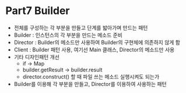 # Part7 Builder
- 전체를 구성하는 각 부분을 만들고 단계를 밟아가며 만드는 패턴
- Builder : 인스턴스의 각 부분을 만드는 메소드 준비
- Director : Builder의 메소드만 사용하여 Builder의 구현체에 의존하지 않게 함
- Client : Builder 패턴 사용, 여기선 Main 클래스, Director의 메소드만 사용
- 기타 디자인패턴 개선
  - if -> Map
  - builder.getResult -> builder.result
  - director.construct() 할 때 파일 쓰는 메소드 실행시켜도 되는가
- Builder를 이용해 각 부분을 만들고, Director를 이용하여 사용하는 패턴